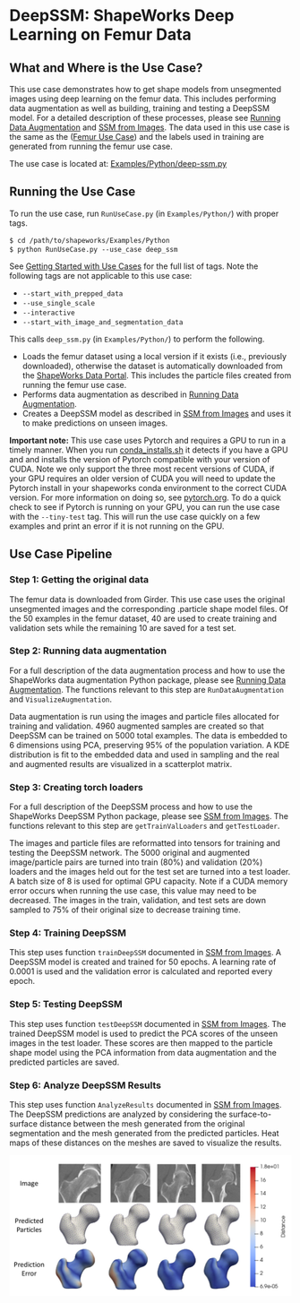 # DeepSSM: ShapeWorks Deep Learning on Femur Data

## What and Where is the Use Case? 

This use case demonstrates how to get shape models from unsegmented images using deep learning on the femur data. This includes performing data augmentation as well as building, training and testing a DeepSSM model. For a detailed description of these processes, please see [Running Data Augmentation](../deep-learning/data-augmentation.md) and [SSM from Images](../deep-learning/deep-ssm.md). The data used in this use case is the same as the ([Femur Use Case](femur.md)) and the labels used in training are generated from running the femur use case. 

The use case is located at: [Examples/Python/deep-ssm.py](../Examples/Python/deep-ssm.py)

## Running the Use Case

To run the use case, run `RunUseCase.py` (in `Examples/Python/`) with proper tags.

```
$ cd /path/to/shapeworks/Examples/Python
$ python RunUseCase.py --use_case deep_ssm
```

See [Getting Started with Use Cases](../use-cases/use-cases.md#running-use-case) for the full list of tags. Note the following tags are not applicable to this use case:

* `--start_with_prepped_data`
* `--use_single_scale`
* `--interactive`
* `--start_with_image_and_segmentation_data`

This calls `deep_ssm.py` (in `Examples/Python/`) to perform the following.

* Loads the femur dataset using a local version if it exists (i.e., previously downloaded), otherwise the dataset is automatically downloaded from the [ShapeWorks Data Portal](http://cibc1.sci.utah.edu:8080/). This includes the particle files created from running the femur use case. 
* Performs data augmentation as described in [Running Data Augmentation](../deep-learning/data-augmentation.md).
* Creates a DeepSSM model as described in [SSM from Images](../deep-learning/deep-ssm.md) and uses it to make predictions on unseen images.

**Important note:** This use case uses Pytorch and requires a GPU to run in a timely manner. When you run [conda_installs.sh](https://github.com/SCIInstitute/ShapeWorks/tree/master/conda_install.sh) it detects if you have a GPU and and installs the version of Pytorch compatible with your version of CUDA. Note we only support the three most recent versions of CUDA, if your GPU requires an older version of CUDA you will need to update the Pytorch install in your shapeworks conda environment to the correct CUDA version. For more information on doing so, see [pytorch.org](https://pytorch.org/). To do a quick check to see if Pytorch is running on your GPU, you can run the use case with the `--tiny-test` tag. This will run the use case quickly on a few examples and print an error if it is not running on the GPU.

## Use Case Pipeline

### Step 1: Getting the original data
The femur data is downloaded from Girder. This use case uses the original unsegmented images and the corresponding .particle shape model files. Of the 50 examples in the femur dataset, 40 are used to create training and validation sets while the remaining 10 are saved for a test set.

### Step 2: Running data augmentation
For a full description of the data augmentation process and how to use the ShapeWorks data augmentation Python package, please see [Running Data Augmentation](../deep-learning/data-augmentation.md). The functions relevant to this step are `RunDataAugmentation` and `VisualizeAugmentation`.

Data augmentation is run using the images and particle files allocated for training and validation. 4960 augmented samples are created so that DeepSSM can be trained on 5000 total examples. The data is embedded to 6 dimensions using PCA, preserving 95% of the population variation. A KDE distribution is fit to the embedded data and used in sampling and the real and augmented results are visualized in a scatterplot matrix.

### Step 3: Creating torch loaders
For a full description of the DeepSSM process and how to use the ShapeWorks DeepSSM Python package, please see  [SSM from Images](../deep-learning/deep-ssm.md). The functions relevant to this step are `getTrainValLoaders` and `getTestLoader`.

The images and particle files are reformatted into tensors for training and testing the DeepSSM network. The 5000 original and augmented image/particle pairs are turned into train (80%) and validation (20%) loaders and the images held out for the test set are turned into a test loader. A batch size of 8 is used for optimal GPU capacity. Note if a CUDA memory error occurs when running the use case, this value may need to be decreased. The images in the train, validation, and test sets are down sampled to 75% of their original size to decrease training time.

### Step 4: Training DeepSSM 
This step uses function `trainDeepSSM` documented in [SSM from Images](../deep-learning/deep-ssm.md). A DeepSSM model is created and trained for 50 epochs. A learning rate of 0.0001 is used and the validation error is calculated and reported every epoch.

### Step 5: Testing DeepSSM
This step uses function `testDeepSSM` documented in [SSM from Images](../deep-learning/deep-ssm.md). The trained DeepSSM model is used to predict the PCA scores of the unseen images in the test loader. These scores are then mapped to the particle shape model using the PCA information from data augmentation and the predicted particles are saved.

### Step 6: Analyze DeepSSM Results
This step uses function `AnalyzeResults` documented in [SSM from Images](../deep-learning/deep-ssm.md). The DeepSSM predictions are analyzed by considering the surface-to-surface distance between the mesh generated from the original segmentation and the mesh generated from the predicted particles. Heat maps of these distances on the meshes are saved to visualize the results.

![DeepSSM Results](../img/deep-learning/DeepSSMResults.png)
